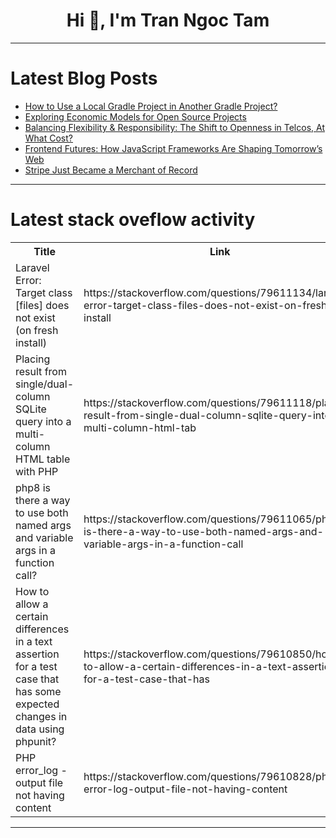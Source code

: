 <h1 align="center">Hi 👋, I'm Tran Ngoc Tam</h1>

---

# Latest Blog Posts 
<!-- BLOG-POST-LIST:START -->
- [How to Use a Local Gradle Project in Another Gradle Project?](https://dev.to/generatecodedev/how-to-use-a-local-gradle-project-in-another-gradle-project-4hbd)
- [Exploring Economic Models for Open Source Projects](https://dev.to/ashucommits/exploring-economic-models-for-open-source-projects-491d)
- [Balancing Flexibility &amp; Responsibility: The Shift to Openness in Telcos, At What Cost?](https://dev.to/anas_alloush/balancing-flexibility-responsibility-the-shift-to-openness-in-telcos-at-what-cost-3peb)
- [Frontend Futures: How JavaScript Frameworks Are Shaping Tomorrow’s Web](https://dev.to/arkhan/frontend-futures-how-javascript-frameworks-are-shaping-tomorrows-web-125b)
- [Stripe Just Became a Merchant of Record](https://dev.to/shayy/stripe-just-became-a-merchant-of-record-phh)
<!-- BLOG-POST-LIST:END -->

---

# Latest stack oveflow activity
<table>
  <tr><th>Title</th><th>Link</th></tr>
  <!-- STACKOVERFLOW:START --><tr><td>Laravel Error: Target class [files] does not exist &lpar;on fresh install&rpar;</td><td>https://stackoverflow.com/questions/79611134/laravel-error-target-class-files-does-not-exist-on-fresh-install</td></tr><tr><td>Placing result from single/dual-column SQLite query into a multi-column HTML table with PHP</td><td>https://stackoverflow.com/questions/79611118/placing-result-from-single-dual-column-sqlite-query-into-a-multi-column-html-tab</td></tr><tr><td>php8 is there a way to use both named args and variable args in a function call?</td><td>https://stackoverflow.com/questions/79611065/php8-is-there-a-way-to-use-both-named-args-and-variable-args-in-a-function-call</td></tr><tr><td>How to allow a certain differences in a text assertion for a test case that has some expected changes in data using phpunit?</td><td>https://stackoverflow.com/questions/79610850/how-to-allow-a-certain-differences-in-a-text-assertion-for-a-test-case-that-has</td></tr><tr><td>PHP error_log - output file not having content</td><td>https://stackoverflow.com/questions/79610828/php-error-log-output-file-not-having-content</td></tr><!-- STACKOVERFLOW:END -->
</table>

---



